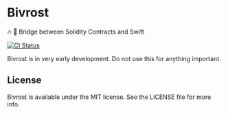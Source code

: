 # Bivrost

🔥 🌈 Bridge between Solidity Contracts and Swift

[![CI Status](http://img.shields.io/travis/gnosis/bivrost-swift.svg?style=flat)](https://travis-ci.org/gnosis/bivrost-swift)

Bivrost is in very early development. Do not use this for anything important.

## License

Bivrost is available under the MIT license. See the LICENSE file for more info.
